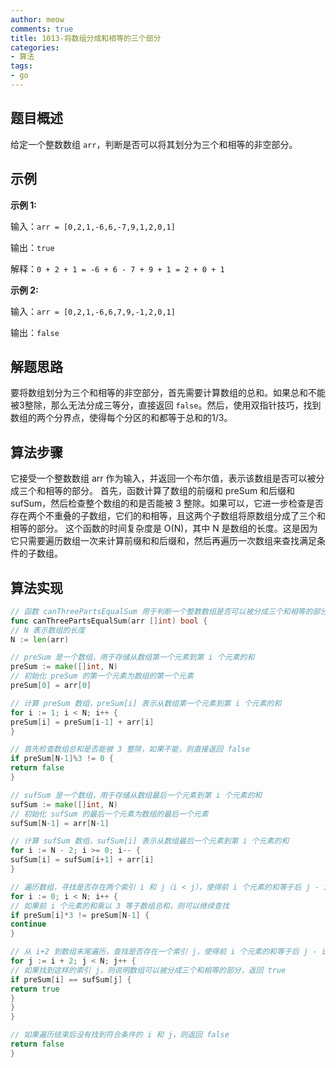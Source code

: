 ```yaml
---
author: meow
comments: true
title: 1013-将数组分成和相等的三个部分
categories:
- 算法
tags:
- go
---
```


## 题目概述

给定一个整数数组 `arr`，判断是否可以将其划分为三个和相等的非空部分。

## 示例

**示例 1:**

输入：`arr = [0,2,1,-6,6,-7,9,1,2,0,1]`

输出：`true`

解释：`0 + 2 + 1 = -6 + 6 - 7 + 9 + 1 = 2 + 0 + 1`

**示例 2:**

输入：`arr = [0,2,1,-6,6,7,9,-1,2,0,1]`

输出：`false`

## 解题思路

要将数组划分为三个和相等的非空部分，首先需要计算数组的总和。如果总和不能被3整除，那么无法分成三等分，直接返回 `false`。然后，使用双指针技巧，找到数组的两个分界点，使得每个分区的和都等于总和的1/3。

## 算法步骤

它接受一个整数数组 arr 作为输入，并返回一个布尔值，表示该数组是否可以被分成三个和相等的部分。
首先，函数计算了数组的前缀和 preSum 和后缀和 sufSum，然后检查整个数组的和是否能被 3 整除。如果可以，它进一步检查是否存在两个不重叠的子数组，它们的和相等，且这两个子数组将原数组分成了三个和相等的部分。
这个函数的时间复杂度是 O(N)，其中 N 是数组的长度。这是因为它只需要遍历数组一次来计算前缀和和后缀和，然后再遍历一次数组来查找满足条件的子数组。

## 算法实现

```go
// 函数 canThreePartsEqualSum 用于判断一个整数数组是否可以被分成三个和相等的部分
func canThreePartsEqualSum(arr []int) bool {
// N 表示数组的长度
N := len(arr)

// preSum 是一个数组，用于存储从数组第一个元素到第 i 个元素的和
preSum := make([]int, N)
// 初始化 preSum 的第一个元素为数组的第一个元素
preSum[0] = arr[0]

// 计算 preSum 数组，preSum[i] 表示从数组第一个元素到第 i 个元素的和
for i := 1; i < N; i++ {
preSum[i] = preSum[i-1] + arr[i]
}

// 首先检查数组总和是否能被 3 整除，如果不能，则直接返回 false
if preSum[N-1]%3 != 0 {
return false
}

// sufSum 是一个数组，用于存储从数组最后一个元素到第 i 个元素的和
sufSum := make([]int, N)
// 初始化 sufSum 的最后一个元素为数组的最后一个元素
sufSum[N-1] = arr[N-1]

// 计算 sufSum 数组，sufSum[i] 表示从数组最后一个元素到第 i 个元素的和
for i := N - 2; i >= 0; i-- {
sufSum[i] = sufSum[i+1] + arr[i]
}

// 遍历数组，寻找是否存在两个索引 i 和 j（i < j），使得前 i 个元素的和等于后 j - i - 1 个元素的和
for i := 0; i < N; i++ {
// 如果前 i 个元素的和乘以 3 等于数组总和，则可以继续查找
if preSum[i]*3 != preSum[N-1] {
continue
}

// 从 i+2 到数组末尾遍历，查找是否存在一个索引 j，使得前 i 个元素的和等于后 j - i - 1 个元素的和
for j := i + 2; j < N; j++ {
// 如果找到这样的索引 j，则说明数组可以被分成三个和相等的部分，返回 true
if preSum[i] == sufSum[j] {
return true
}
}
}

// 如果遍历结束后没有找到符合条件的 i 和 j，则返回 false
return false
}
```
